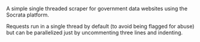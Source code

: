 A simple single threaded scraper for government data websites using the Socrata platform.

Requests run in a single thread by default (to avoid being flagged for abuse) but can be parallelized just by uncommenting three lines and indenting.